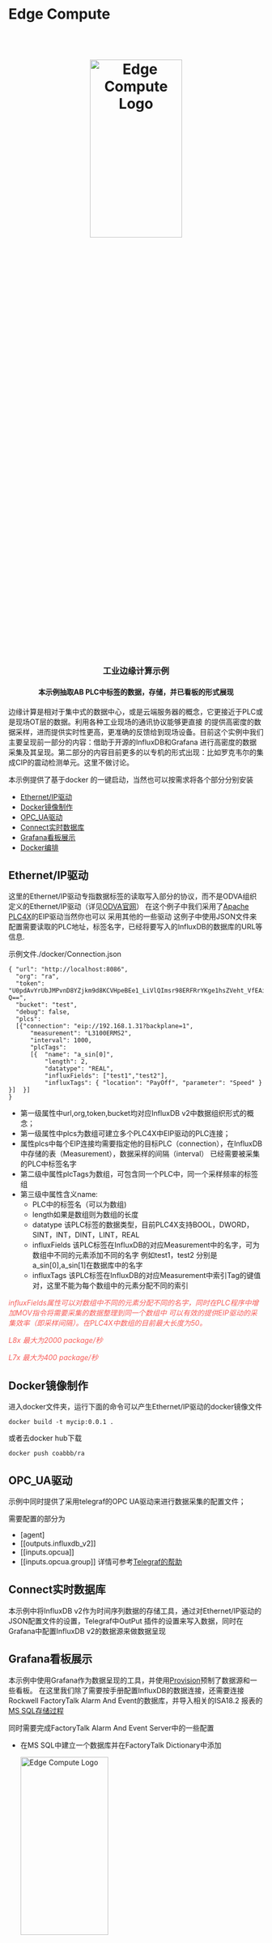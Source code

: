 # Edge Compute
<h1 align="center">
  <br>
   <img src="./img/EdgeReadmeImage.png" alt="Edge Compute Logo" title="Edge Compute Logo" width="60%" height="30%"/>
  <br>
</h1>
<h3 align="center">工业边缘计算示例</h3>
<h4 align="center">本示例抽取AB PLC中标签的数据，存储，并已看板的形式展现
</h4>


边缘计算是相对于集中式的数据中心，或是云端服务器的概念，它更接近于PLC或是现场OT层的数据。利用各种工业现场的通讯协议能够更直接
的提供高密度的数据采样，进而提供实时性更高，更准确的反馈给到现场设备。目前这个实例中我们主要呈现前一部分的内容：借助于开源的InfluxDB和Grafana
进行高密度的数据采集及其呈现。第二部分的内容目前更多的以专机的形式出现：比如罗克韦尔的集成CIP的震动检测单元。这里不做讨论。

本示例提供了基于docker 的一键启动，当然也可以按需求将各个部分分别安装


* [Ethernet/IP驱动](#Ethernet/IP驱动)
* [Docker镜像制作](#Docker镜像制作)
* [OPC_UA驱动](#OPC_UA驱动)
* [Connect实时数据库](#Connect实时数据库)
* [Grafana看板展示](#Grafana看板展示)
* [Docker编排](#Docker编排)

## Ethernet/IP驱动
这里的Ethernet/IP驱动专指数据标签的读取写入部分的协议，而不是ODVA组织定义的Ethernet/IP驱动（详见[ODVA官网](https://www.odva.org/technology-standards/document-library/)）
在这个例子中我们采用了[Apache PLC4X](https://plc4x.apache.org/users/gettingstarted.html)的EIP驱动当然你也可以
采用其他的一些驱动
这例子中使用JSON文件来配置需要读取的PLC地址，标签名字，已经将要写入的InfluxDB的数据库的URL等信息.

示例文件./docker/Connection.json

```shell
{ "url": "http://localhost:8086",
  "org": "ra",
  "token": "U0pdAvYrUbJMPvnD8YZjkm9d8KCVHpeBEe1_LiVlQImsr98ERFRrYKge1hsZVeht_VfEAixTkgsAi6B85lax-Q==",
  "bucket": "test",
  "debug": false,
  "plcs":
  [{"connection": "eip://192.168.1.31?backplane=1",
      "measurement": "L3100ERMS2",
      "interval": 1000,
      "plcTags":
      [{  "name": "a_sin[0]",
          "length": 2,
          "datatype": "REAL",
          "influxFields": ["test1","test2"],
          "influxTags": { "location": "PayOff", "parameter": "Speed" } }]  }]
}
```
- 第一级属性中url,org,token,bucket均对应InfluxDB v2中数据组织形式的概念；
- 第一级属性中plcs为数组可建立多个PLC4X中EIP驱动的PLC连接；
- 属性plcs中每个EIP连接均需要指定他的目标PLC（connection），在InfluxDB中存储的表（Measurement），数据采样的间隔（interval）
已经需要被采集的PLC中标签名字
- 第二级中属性plcTags为数组，可包含同一个PLC中，同一个采样频率的标签组
- 第三级中属性含义name:
  - PLC中的标签名（可以为数组)
  - length如果是数组则为数组的长度
  - datatype 该PLC标签的数据类型，目前PLC4X支持BOOL，DWORD，SINT，INT，DINT，LINT，REAL
  - influxFields 该PLC标签在InfluxDB的对应Measurement中的名字，可为数组中不同的元素添加不同的名字
  例如test1，test2 分别是a_sin[0],a_sin[1]在数据库中的名字
  - influxTags 该PLC标签在InfluxDB的对应Measurement中索引Tag的键值对，这里不能为每个数组中的元素分配不同的索引

<span style="color:#F75D59">*influxFields属性可以对数组中不同的元素分配不同的名字，同时在PLC程序中增加MOV指令将需要采集的数据整理到同一个数组中
可以有效的提供EIP驱动的采集效率（即采样间隔）。在PLC4X中数组的目前最大长度为50。*</span>

<span style="color:#F75D59">*L8x 最大为2000 package/秒*</span>

<span style="color:#F75D59">*L7x 最大为400 package/秒*</span>

## Docker镜像制作
进入docker文件夹，运行下面的命令可以产生Ethernet/IP驱动的docker镜像文件
```shell
docker build -t mycip:0.0.1 .
```
或者去docker hub下载
```shell
docker push coabbb/ra
```

## OPC_UA驱动

示例中同时提供了采用telegraf的OPC UA驱动来进行数据采集的配置文件；

需要配置的部分为
- [agent]
- [[outputs.influxdb_v2]]
- [[inputs.opcua]]
- [[inputs.opcua.group]]
详情可参考[Telegraf的帮助](https://github.com/influxdata/telegraf)

## Connect实时数据库

本示例中将InfluxDB v2作为时间序列数据的存储工具，通过对Ethernet/IP驱动的JSON配置文件的设置，Telegraf中OutPut
插件的设置来写入数据，同时在Grafana中配置InfluxDB v2的数据源来做数据呈现

## Grafana看板展示

本示例中使用Grafana作为数据呈现的工具，并使用[Provision](https://grafana.com/docs/grafana/latest/administration/provisioning/)预制了数据源和一些看板。
在这里我们除了需要按手册配置InfluxDB的数据连接，还需要连接Rockwell FactoryTalk Alarm And Event的数据库，并导入相关的ISA18.2
报表的[MS SQL存储过程](./sql/FTA_SSRS_Reports_Deployment_ScriptWithSimulate.sql)

同时需要完成FactoryTalk Alarm And Event Server中的一些配置
- 在MS SQL中建立一个数据库并在FactoryTalk Dictionary中添加

  <img src="./img/createDatabase.png" alt="Edge Compute Logo" title="Edge Compute Logo" width="60%" height="30%"/>
- 给项目添加一个FactoryTalk Alarm And Event Server，并使能他的报警历史数据存储功能

  <img src="./img/EnableHistory.png" alt="Edge Compute Logo" title="Edge Compute Logo" width="60%" height="30%"/>

- 修改[MS SQL存储过程](./sql/FTA_SSRS_Reports_Deployment_ScriptWithSimulate.sql)中的数据库名（Line 5）
```shell
USE "AlarmEvent"
```

- 如果需要同时使用FactoryTalk Diagnosticsd的诊断信息统计需要在FactoryTalk Administrator Console->tool 中使能ODBC

  <img src="./img/SettingDiagnostics.png" alt="Edge Compute Logo" title="Edge Compute Logo" width="60%" height="30%"/>


```shell
datasources:
  - name: MSSQL
    type: mssql
    uid: my_mssql
    url: 192.168.248.40:1433
    database: AlarmEvent
    user: sa
    jsonData:
      maxOpenConns: 0 # Grafana v5.4+
      maxIdleConns: 2 # Grafana v5.4+
      connMaxLifetime: 14400 # Grafana v5.4+
    secureJsonData:
      password: '123'
```
- uid是这个数据源在grafana实例中的编码，将被看板中的所有SQL查询语句所引用
- url为FactoryTalk Alarm And Event的服务器IP地址或域名<span style="color:red">*注意开通TCP访问及响应端口（默认1433）*</span>
- FactoryTalk Alarm And Event service 的数据库连接参数需要提供给属性database，user，password

## Docker编排

本示例可以支持Docker Composer的一键启动
但是docker使用了windows环境中的docker desktop，如果是Linux下的docker环境需要根据实际情况更改一些绑定目路的地址
具体已在[docker-composer.yml](./docker/docker-compose.yml)中标注

使用Ethernet/IP驱动执行：
```shell
docker compose up cip
```

使用OPC UA驱动执行：
```shell
docker compose up opcua
```
同时启动：
```shell
docker compose up
```




